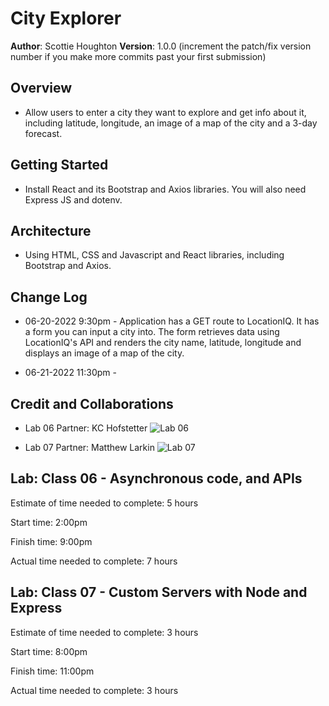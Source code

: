 # City Explorer

**Author**: Scottie Houghton
**Version**: 1.0.0 (increment the patch/fix version number if you make more commits past your first submission)

## Overview
* Allow users to enter a city they want to explore and get info about it, including latitude, longitude, an image of a map of the city and a 3-day forecast.

<!-- Provide a high level overview of what this application is and why you are building it, beyond the fact that it's an assignment for this class. (i.e. What's your problem domain?) -->

## Getting Started
* Install React and its Bootstrap and Axios libraries. You will also need Express JS and dotenv.

<!-- What are the steps that a user must take in order to build this app on their own machine and get it running? -->

## Architecture
* Using HTML, CSS and Javascript and React libraries, including Bootstrap and Axios.

<!-- Provide a detailed description of the application design. What technologies (languages, libraries, etc) you're using, and any other relevant design information. -->

## Change Log
* 06-20-2022 9:30pm - Application has a GET route to LocationIQ. It has a form you can input a city into. The form retrieves data using LocationIQ's API and renders the city name, latitude, longitude and displays an image of a map of the city.

* 06-21-2022 11:30pm - 

## Credit and Collaborations
* Lab 06 Partner: KC Hofstetter
![Lab 06](./images/lab06-WRRC.jpg)

* Lab 07 Partner: Matthew Larkin
![Lab 07](.images/lab07-WRRC.jpg)

## Lab: Class 06 - Asynchronous code, and APIs

Estimate of time needed to complete: 5 hours

Start time: 2:00pm

Finish time: 9:00pm

Actual time needed to complete: 7 hours

## Lab: Class 07 - Custom Servers with Node and Express

Estimate of time needed to complete: 3 hours

Start time: 8:00pm

Finish time: 11:00pm

Actual time needed to complete: 3 hours